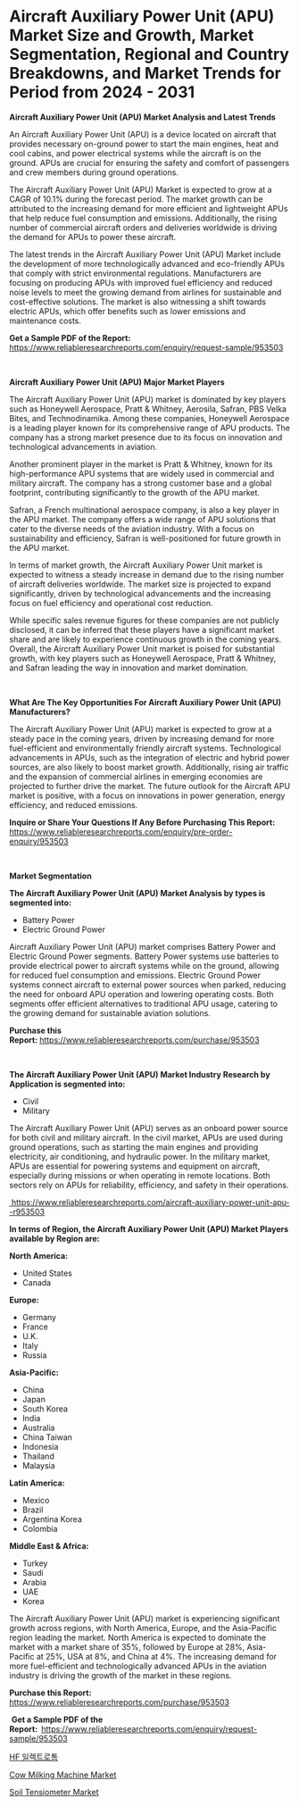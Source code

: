 <p><h1>Aircraft Auxiliary Power Unit (APU) Market Size and Growth, Market Segmentation, Regional and Country Breakdowns, and Market Trends for Period from 2024 -  2031</h1></p><p><strong>Aircraft Auxiliary Power Unit (APU) Market Analysis and Latest Trends</strong></p>
<p><p>An Aircraft Auxiliary Power Unit (APU) is a device located on aircraft that provides necessary on-ground power to start the main engines, heat and cool cabins, and power electrical systems while the aircraft is on the ground. APUs are crucial for ensuring the safety and comfort of passengers and crew members during ground operations.</p><p>The Aircraft Auxiliary Power Unit (APU) Market is expected to grow at a CAGR of 10.1% during the forecast period. The market growth can be attributed to the increasing demand for more efficient and lightweight APUs that help reduce fuel consumption and emissions. Additionally, the rising number of commercial aircraft orders and deliveries worldwide is driving the demand for APUs to power these aircraft.</p><p>The latest trends in the Aircraft Auxiliary Power Unit (APU) Market include the development of more technologically advanced and eco-friendly APUs that comply with strict environmental regulations. Manufacturers are focusing on producing APUs with improved fuel efficiency and reduced noise levels to meet the growing demand from airlines for sustainable and cost-effective solutions. The market is also witnessing a shift towards electric APUs, which offer benefits such as lower emissions and maintenance costs.</p></p>
<p><strong>Get a Sample PDF of the Report:&nbsp;</strong> <a href="https://www.reliableresearchreports.com/enquiry/request-sample/953503">https://www.reliableresearchreports.com/enquiry/request-sample/953503</a></p>
<p>&nbsp;</p>
<p><strong>Aircraft Auxiliary Power Unit (APU) Major Market Players</strong></p>
<p><p>The Aircraft Auxiliary Power Unit (APU) market is dominated by key players such as Honeywell Aerospace, Pratt & Whitney, Aerosila, Safran, PBS Velka Bites, and Technodinamika. Among these companies, Honeywell Aerospace is a leading player known for its comprehensive range of APU products. The company has a strong market presence due to its focus on innovation and technological advancements in aviation.</p><p>Another prominent player in the market is Pratt & Whitney, known for its high-performance APU systems that are widely used in commercial and military aircraft. The company has a strong customer base and a global footprint, contributing significantly to the growth of the APU market.</p><p>Safran, a French multinational aerospace company, is also a key player in the APU market. The company offers a wide range of APU solutions that cater to the diverse needs of the aviation industry. With a focus on sustainability and efficiency, Safran is well-positioned for future growth in the APU market.</p><p>In terms of market growth, the Aircraft Auxiliary Power Unit market is expected to witness a steady increase in demand due to the rising number of aircraft deliveries worldwide. The market size is projected to expand significantly, driven by technological advancements and the increasing focus on fuel efficiency and operational cost reduction.</p><p>While specific sales revenue figures for these companies are not publicly disclosed, it can be inferred that these players have a significant market share and are likely to experience continuous growth in the coming years. Overall, the Aircraft Auxiliary Power Unit market is poised for substantial growth, with key players such as Honeywell Aerospace, Pratt & Whitney, and Safran leading the way in innovation and market domination.</p></p>
<p>&nbsp;</p>
<p><strong>What Are The Key Opportunities For Aircraft Auxiliary Power Unit (APU) Manufacturers?</strong></p>
<p><p>The Aircraft Auxiliary Power Unit (APU) market is expected to grow at a steady pace in the coming years, driven by increasing demand for more fuel-efficient and environmentally friendly aircraft systems. Technological advancements in APUs, such as the integration of electric and hybrid power sources, are also likely to boost market growth. Additionally, rising air traffic and the expansion of commercial airlines in emerging economies are projected to further drive the market. The future outlook for the Aircraft APU market is positive, with a focus on innovations in power generation, energy efficiency, and reduced emissions.</p></p>
<p><strong>Inquire or Share Your Questions If Any Before Purchasing This Report:</strong> <a href="https://www.reliableresearchreports.com/enquiry/pre-order-enquiry/953503">https://www.reliableresearchreports.com/enquiry/pre-order-enquiry/953503</a></p>
<p>&nbsp;</p>
<p><strong>Market Segmentation</strong></p>
<p><strong>The Aircraft Auxiliary Power Unit (APU) Market Analysis by types is segmented into:</strong></p>
<p><ul><li>Battery Power</li><li>Electric Ground Power</li></ul></p>
<p><p>Aircraft Auxiliary Power Unit (APU) market comprises Battery Power and Electric Ground Power segments. Battery Power systems use batteries to provide electrical power to aircraft systems while on the ground, allowing for reduced fuel consumption and emissions. Electric Ground Power systems connect aircraft to external power sources when parked, reducing the need for onboard APU operation and lowering operating costs. Both segments offer efficient alternatives to traditional APU usage, catering to the growing demand for sustainable aviation solutions.</p></p>
<p><strong>Purchase this Report:&nbsp;</strong><a href="https://www.reliableresearchreports.com/purchase/953503">https://www.reliableresearchreports.com/purchase/953503</a></p>
<p>&nbsp;</p>
<p><strong>The Aircraft Auxiliary Power Unit (APU) Market Industry Research by Application is segmented into:</strong></p>
<p><ul><li>Civil</li><li>Military</li></ul></p>
<p><p>The Aircraft Auxiliary Power Unit (APU) serves as an onboard power source for both civil and military aircraft. In the civil market, APUs are used during ground operations, such as starting the main engines and providing electricity, air conditioning, and hydraulic power. In the military market, APUs are essential for powering systems and equipment on aircraft, especially during missions or when operating in remote locations. Both sectors rely on APUs for reliability, efficiency, and safety in their operations.</p></p>
<p><a href="https://www.reliableresearchreports.com/aircraft-auxiliary-power-unit-apu--r953503">&nbsp;https://www.reliableresearchreports.com/aircraft-auxiliary-power-unit-apu--r953503</a></p>
<p><strong>In terms of Region, the Aircraft Auxiliary Power Unit (APU) Market Players available by Region are:</strong></p>
<p>
    <p> <strong> North America: </strong>
        <ul>
            <li>United States</li>
            <li>Canada</li>
        </ul>
        </p> 
    <p> <strong> Europe: </strong>
        <ul>
            <li>Germany</li>
            <li>France</li>
            <li>U.K.</li>
            <li>Italy</li>
            <li>Russia</li>
        </ul>
        </p> 
    <p> <strong> Asia-Pacific: </strong>
        <ul>
            <li>China</li>
            <li>Japan</li>
            <li>South Korea</li>
            <li>India</li>
            <li>Australia</li>
            <li>China Taiwan</li>
            <li>Indonesia</li>
            <li>Thailand</li>
            <li>Malaysia</li>
        </ul>
        </p> 
    <p> <strong> Latin America: </strong>
        <ul>
            <li>Mexico</li>
            <li>Brazil</li>
            <li>Argentina Korea</li>
            <li>Colombia</li>
        </ul>
        </p> 
    <p> <strong> Middle East & Africa: </strong>
        <ul>
            <li>Turkey</li>
            <li>Saudi</li>
            <li>Arabia</li>
            <li>UAE</li>
            <li>Korea</li>
        </ul>
    </p>
    </p>
<p><p>The Aircraft Auxiliary Power Unit (APU) market is experiencing significant growth across regions, with North America, Europe, and the Asia-Pacific region leading the market. North America is expected to dominate the market with a market share of 35%, followed by Europe at 28%, Asia-Pacific at 25%, USA at 8%, and China at 4%. The increasing demand for more fuel-efficient and technologically advanced APUs in the aviation industry is driving the growth of the market in these regions.</p></p>
<p><strong>Purchase this Report: </strong><a href="https://www.reliableresearchreports.com/purchase/953503">https://www.reliableresearchreports.com/purchase/953503</a></p>
<p>&nbsp;<strong>Get a Sample PDF of the Report:&nbsp;&nbsp;</strong><a href="https://www.reliableresearchreports.com/enquiry/request-sample/953503">https://www.reliableresearchreports.com/enquiry/request-sample/953503</a></p>
<p><strong></strong></p>
<p><p><a href="https://github.com/PhilToryphy7876567/Market-Research-Report-List-2/blob/main/8108217114375.md">HF 일렉트로톰</a></p><p><a href="https://github.com/setiawananhar13/Market-Research-Report-List-1/blob/main/cow-milking-machine-market.md">Cow Milking Machine Market</a></p><p><a href="https://github.com/castoriffic/Market-Research-Report-List-5/blob/main/soil-tensiometer-market.md">Soil Tensiometer Market</a></p></p>